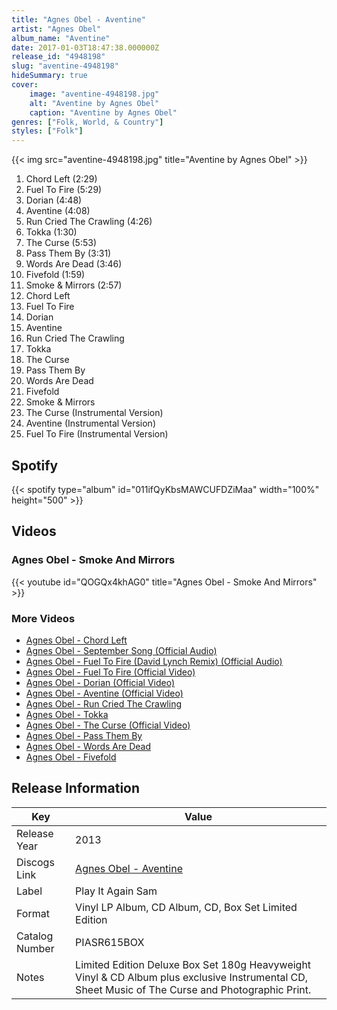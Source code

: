 ```yaml
---
title: "Agnes Obel - Aventine"
artist: "Agnes Obel"
album_name: "Aventine"
date: 2017-01-03T18:47:38.000000Z
release_id: "4948198"
slug: "aventine-4948198"
hideSummary: true
cover:
    image: "aventine-4948198.jpg"
    alt: "Aventine by Agnes Obel"
    caption: "Aventine by Agnes Obel"
genres: ["Folk, World, & Country"]
styles: ["Folk"]
---
```


{{< img src="aventine-4948198.jpg" title="Aventine by Agnes Obel" >}}

<!-- section break -->

1. Chord Left (2:29)
2. Fuel To Fire (5:29)
3. Dorian (4:48)
4. Aventine (4:08)
5. Run Cried The Crawling (4:26)
6. Tokka (1:30)
7. The Curse (5:53)
8. Pass Them By (3:31)
9. Words Are Dead (3:46)
10. Fivefold (1:59)
11. Smoke & Mirrors (2:57)
12. Chord Left
13. Fuel To Fire
14. Dorian
15. Aventine
16. Run Cried The Crawling
17. Tokka
18. The Curse
19. Pass Them By
20. Words Are Dead
21. Fivefold
22. Smoke & Mirrors
23. The Curse (Instrumental Version)
24. Aventine (Instrumental Version)
25. Fuel To Fire (Instrumental Version)

<!-- section break -->


## Spotify
{{< spotify type="album" id="011ifQyKbsMAWCUFDZiMaa" width="100%" height="500" >}}



## Videos
### Agnes Obel - Smoke And Mirrors
{{< youtube id="QOGQx4khAG0" title="Agnes Obel - Smoke And Mirrors" >}}<br>

### More Videos

- [Agnes Obel - Chord Left](https://www.youtube.com/watch?v=bbU31JLtlug)
- [Agnes Obel - September Song (Official Audio)](https://www.youtube.com/watch?v=wIhfU8Woci4)
- [Agnes Obel - Fuel To Fire (David Lynch Remix) (Official Audio)](https://www.youtube.com/watch?v=bNV28kwDWHA)
- [Agnes Obel - Fuel To Fire (Official Video)](https://www.youtube.com/watch?v=hqZGvkF00DI)
- [Agnes Obel - Dorian (Official Video)](https://www.youtube.com/watch?v=wZN1HKn3Qus)
- [Agnes Obel - Aventine (Official Video)](https://www.youtube.com/watch?v=VBLCqJNPoBw)
- [Agnes Obel - Run Cried The Crawling](https://www.youtube.com/watch?v=HpFAPApnzGE)
- [Agnes Obel - Tokka](https://www.youtube.com/watch?v=bAR-7YatJxY)
- [Agnes Obel - The Curse (Official Video)](https://www.youtube.com/watch?v=6h9XUYj96ho)
- [Agnes Obel - Pass Them By](https://www.youtube.com/watch?v=ELfqgI-X3yA)
- [Agnes Obel - Words Are Dead](https://www.youtube.com/watch?v=hZpn7Cde1w8)
- [Agnes Obel - Fivefold](https://www.youtube.com/watch?v=nBqvRZQbFdA)


## Release Information
|  Key           | Value                                                |
| ---------------| ---------------------------------------------------- |
| Release Year   | 2013                                   |
| Discogs Link   | [Agnes Obel - Aventine](https://www.discogs.com/release/4948198-Agnes-Obel-Aventine) |
| Label          | Play It Again Sam |
| Format         | Vinyl LP Album, CD Album, CD, Box Set Limited Edition |
| Catalog Number | PIASR615BOX |
| Notes | Limited Edition Deluxe Box Set    180g Heavyweight Vinyl & CD Album  plus exclusive Instrumental CD, Sheet Music of The Curse and Photographic Print. |